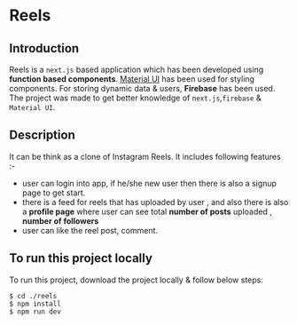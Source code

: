 # Reels

## Introduction
Reels is a `next.js` based application which has been developed using **function based components**. [Material UI](https://mui.com/) has been used for styling components. For storing dynamic data & users, **Firebase** has been used. The project was made to get better knowledge of `next.js`,`firebase` & `Material UI`. 

## Description
It can be think as a clone of Instagram Reels. It includes following features :- 

* user can login into app, if he/she new user then there is also a signup page to get start.
* there is a feed for reels that has uploaded by user , and also there is also a **profile page** where user can see total **number of posts** uploaded , **number of followers**
* user can like the reel post, comment.

## To run this project locally
To run this project, download the project locally & follow below steps:

```
$ cd ./reels
$ npm install
$ npm run dev
```
